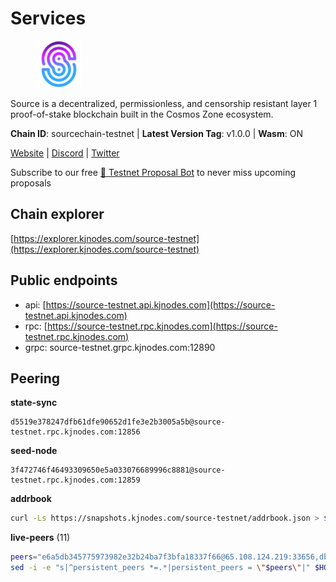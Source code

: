 # Services

<figure><img src="https://raw.githubusercontent.com/kj89/cosmos-images/main/logos/source.png" alt=""><figcaption></figcaption></figure>

Source is a decentralized, permissionless, and censorship resistant layer 1 proof-of-stake blockchain built in the Cosmos Zone ecosystem.

**Chain ID**: sourcechain-testnet | **Latest Version Tag**: v1.0.0 | **Wasm**: ON

[Website](https://www.sourceprotocol.io) | [Discord](https://discord.io/SourceProtocol) | [Twitter](https://www.twitter.com/sourceprotocol_)



Subscribe to our free [🤖 Testnet Proposal Bot](https://t.me/kjnodes_testnet_proposal_bot) to never miss upcoming proposals


## Chain explorer
[https://explorer.kjnodes.com/source-testnet](https://explorer.kjnodes.com/source-testnet)

## Public endpoints

* api: [https://source-testnet.api.kjnodes.com](https://source-testnet.api.kjnodes.com)
* rpc: [https://source-testnet.rpc.kjnodes.com](https://source-testnet.rpc.kjnodes.com)
* grpc: source-testnet.grpc.kjnodes.com:12890

## Peering

**state-sync**

```text
d5519e378247dfb61dfe90652d1fe3e2b3005a5b@source-testnet.rpc.kjnodes.com:12856
```

**seed-node**

```text
3f472746f46493309650e5a033076689996c8881@source-testnet.rpc.kjnodes.com:12859
```

**addrbook**
```bash
curl -Ls https://snapshots.kjnodes.com/source-testnet/addrbook.json > $HOME/.source/config/addrbook.json
```

**live-peers** (11)
```bash
peers="e6a5db345775973982e32b24ba7f3bfa18337f66@65.108.124.219:33656,db69700d8b0c277183ab1ec34d79a083c2578d32@65.21.145.209:26656,d5519e378247dfb61dfe90652d1fe3e2b3005a5b@65.109.68.190:12856,b57b9573b55c57c534cdb70a53138dec739b519d@212.23.222.220:26356,42bb6ea45070248f5ea1d7c26db7665498a5b8c4@173.249.42.162:28656,e2d9b74c65a383a34f9156adb47583e67f996a66@65.109.90.171:28656,e225dac8c3407df8419fb01f4255d72212a3b6ee@194.233.80.252:26656,805c327443d9a2b425d16a402c23cb9cbfa36388@178.18.243.46:26656,cac254555deea35a70c821abd7f3e7db47a46d55@65.109.92.241:20056,3e16844d041df0f4b14d0d624fc94eadf50ed61d@65.108.13.154:28656,6aba831746663a3f1b4fbeb30f836ef442ec02da@46.17.250.108:46656"
sed -i -e "s|^persistent_peers *=.*|persistent_peers = \"$peers\"|" $HOME/.source/config/config.toml
```
